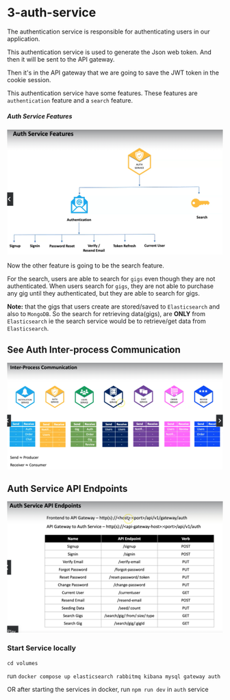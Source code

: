 # 3-auth-service

The authentication service is responsible for authenticating users in our application.

This authentication service is used to generate the Json web token. And then it will be sent to the API gateway.

Then it's in the API gateway that we are going to save the JWT token in the cookie session.

This authentication service have some features. These features are `authentication` feature and a `search` feature.

##### Auth Service Features
![alt text](auth-service-architecture.png)


Now the other feature is going to be the search feature.

For the search, users are able to search for `gigs` even though they are not authenticated. When users search for `gigs`, they are not able to purchase any gig until they authenticated, but they are able to search for gigs.

**Note:** that the gigs that users create are stored/saved to `Elasticsearch` and also to `MongoDB`. So the search for retrieving data(gigs), are **ONLY** from `Elasticsearch` ie the search service would be to retrieve/get data from `Elasticsearch`.


## See Auth Inter-process Communication

![alt text](auth-interprocess-communication.png)


## Auth Service API Endpoints
![alt text](auth-service-api-endpoints.png)

### Start Service locally

`cd volumes`

run `docker compose up elasticsearch rabbitmq kibana mysql gateway auth`

OR after starting the services in docker, run `npm run dev` in `auth` service
